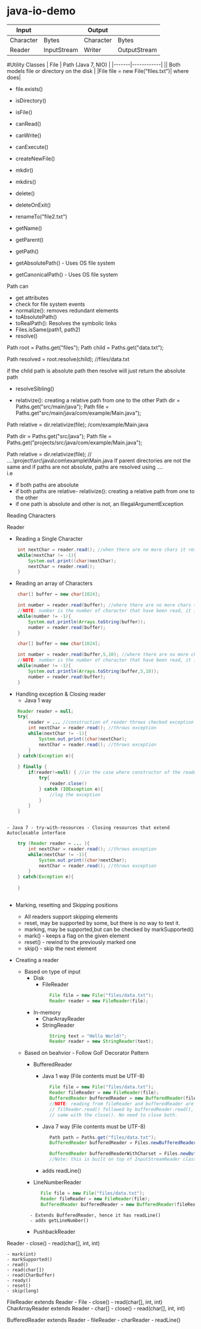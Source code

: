 # java-io-demo


| Input | | Output| |
|--------|-----|-------| ------------|
| Character | Bytes | Character | Bytes |
| Reader | InputStream | Writer | OutputStream |

#Utility Classes
| File | Path (Java 7, NIO) |
|-------|------------|
|| Both models file or directory on the disk |
|File file = new File("files.txt")| where does|
- file.exists()
- isDirectory()
- isFile()
- canRead()
- canWrite()
- canExecute()

- createNewFile()
- mkdir()
- mkdirs()

- delete()
- deleteOnExit()
- renameTo("file2.txt")

- getName()
- getParent()
- getPath()
- getAbsolutePath() - Uses OS file system
- getCanonicalPath() - Uses OS file system

Path can
- get attributes
- check for file system events
- normalize(): removes redundant elements
- toAbsolutePath()
- toRealPath(): Resolves the symbolic links
- Files.isSame(path1, path2)
- resolve()

Path root = Paths.get("files");
Path child = Paths.get("data.txt");

Path resolved = root.resolve(child); //files/data.txt

if the child path is absolute path then resolve will just return the absolute path
- resolveSibling()

- relativize(): creating a relative path from one to the other
Path dir = Paths.get("src/main/java");
Path file = Paths.get"src/main/java/com/example/Main.java");

Path relative = dir.relativize(file); /com/example/Main.java

Path dir = Paths.get("src/java");
Path file =  Paths.get("projects/src/java/com/example/Main.java");

Path relative = dir.relativize(file); // ..\..\project\src\java\com\example\Main.java
If parent directories are not the same and if paths are not absolute, paths are resolved using ..\..\
i.e
- if both paths are absolute
- if both paths are relative- relativize(): creating a relative path from one to the other
- if one path is absolute and other is not, an IllegalArgumentException


Reading Characters

Reader

- Reading a Single Character
```java
    int nextChar = reader.read(); //when there are no more chars it returns -1
    while(nextChar != -1){
        System.out.print((char)nextChar);
        nextChar = reader.read();
    }
```

- Reading an array of Characters
```java
    char[] buffer = new char[1024];

    int number = reader.read(buffer); //where there are no more chars to read it returns -1
    //NOTE: number is the number of character that have been read, it is not 1024(size of the array)
    while(number != -1){
        System.out.println(Arrays.toString(buffer));
        number = reader.read(buffer);
    }
```
```java
    char[] buffer = new char[1024];

    int number = reader.read(buffer,5,10); //where there are no more chars to read it returns -1
    //NOTE: number is the number of character that have been read, it is not 1024(size of the array)
    while(number != -1){
        System.out.println(Arrays.toString(buffer,5,10));
        number = reader.read(buffer);
    }
```

- Handling exception & Closing reader
    - Java 1 way
```java
    Reader reader = null;
    try{
        reader = ... //construction of reader throws checked exception
        int nextChar = reader.read(); //throws exception
        while(nextChar != -1){
            System.out.print((char)nextChar);
            nextChar = reader.read(); //throws exception
        }
    } catch(Exception e){
    
    } finally {
        if(reader!=null) { //in the case where constructor of the reader throws exception
            try{
                reader.close()
            } catch (IOException e){
                //log the exception
            }
        }
    }
    
```
    - Java 7 - try-with-resources - Closing resources that extend Autoclosable interface
```java
    try (Reader reader = ... ){
        int nextChar = reader.read(); //throws exception
        while(nextChar != -1){
            System.out.print((char)nextChar);
            nextChar = reader.read(); //throws exception
        }
    } catch(Exception e){
    
    } 
    
```    
- Marking, resetting and Skipping positions
    - All readers support skipping elements
    - reset, may be supported by some, but there is no way to test it.
    - marking, may be supported,but can be checked by markSupported()
    - mark() - keeps a flag on the given element
    - reset() - rewind to the previously marked one
    - skip() - skip the next element
    
    
- Creating a reader
    - Based on type of input
        - Disk
            - FileReader
            ```java
                  File file = new File("files/data.txt");
                  Reader reader = new FileReader(file);
            ``` 
        - In-memory
            - CharArrayReader
            - StringReader
            ```java
                  String text = "Hello World!";
                  Reader reader = new StringReader(text);
            ```             
    - Based on beahvior - Follow GoF Decorator Pattern
        - BufferedReader
            - Java 1 way (File contents must be UTF-8)
            ```java
                  File file = new File("files/data.txt");
                  Reader fileReader = new FileReader(file);
                  BufferedReader bufferedReader = new BufferedReader(fileReader);
                  //NOTE: reading from fileReader and bufferedReader are reading the same file.
                  // filReader.read() followed by bufferedReader.read(), reads the next char
                  // same with the close(). No need to close both.
            ``` 
                
            - Java 7 way (File contents must be UTF-8)
            ```java
                  Path path = Paths.get("files/data.txt");
                  BufferedReader bufferedReader = Files.newBufferedReader(path);
          
                  BufferedReader bufferedReaderWithCharset = Files.newBufferedReader(path, StandardCharset.ISO_8859_1);
                  //Note: this is built on top of InputStreamReader class
            ```           
            - adds readLine()
        - LineNumberReader
        ```java
              File file = new File("files/data.txt");
              Reader fileReader = new FileReader(file);
              BufferedReader bufferedReader = new BufferedReader(fileReader);
        ``` 
            - Extends BufferedReader, hence it has readLine()
            - adds getLineNumber()
        - PushbackReader


Reader
    - close()
    - read(char[], int, int)
    
    - mark(int)
    - markSupported()
    - read()
    - read(char[])
    - read(CharBuffer)
    - ready()
    - reset()
    - skip(long)

FileReader extends Reader
    - File
    - close()
    - read(char[], int, int)
CharArrayReader extends Reader
    - char[]
    - close()
    - read(char[], int, int)
    
BufferedReader extends Reader
    - fileReader
    - charReader
    - readLine()


